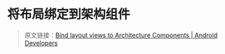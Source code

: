 # 将布局绑定到架构组件
> 原文链接：[Bind layout views to Architecture Components  |  Android Developers](https://developer.android.google.cn/topic/libraries/data-binding/architecture)


